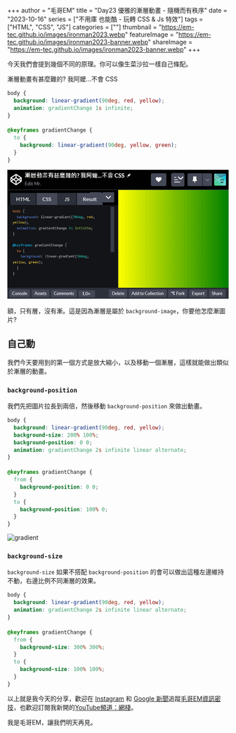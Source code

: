 +++
author = "毛哥EM"
title = "Day23 優雅的漸層動畫 - 隨機而有秩序"
date = "2023-10-16"
series = ["不用庫 也能酷 - 玩轉 CSS & Js 特效"]
tags = ["HTML", "CSS", "JS"]
categories = [""]
thumbnail = "https://em-tec.github.io/images/ironman2023.webp"
featureImage = "https://em-tec.github.io/images/ironman2023-banner.webp"
shareImage = "https://em-tec.github.io/images/ironman2023-banner.webp"
+++

今天我們會提到幾個不同的原理。你可以像生菜沙拉一樣自己條配。

漸層動畫有甚麼難的? 我阿嬤...不會 CSS

```css
body {
  background: linear-gradient(90deg, red, yellow);
  animation: gradientChange 1s infinite;
}

@keyframes gradientChange {
  to {
    background: linear-gradient(90deg, yellow, green);
  }
}

```

![bruh](bruh.gif)

額，只有層，沒有漸。這是因為漸層是屬於 `background-image`，你要他怎麼漸圖片?

## 自己動

我們今天要用到的第一個方式是放大縮小，以及移動一個漸層，這樣就能做出類似於漸層的動畫。

### `background-position`

我們先把圖片拉長到兩倍，然後移動 `background-position` 來做出動畫。

```css
body {
  background: linear-gradient(90deg, red, yellow);
  background-size: 200% 100%;
  background-position: 0 0;
  animation: gradientChange 2s infinite linear alternate;
}

@keyframes gradientChange {
  from {
    background-position: 0 0;
  }
  to {
    background-position: 100% 0;
  }
}
```

![gradient](gradient.gif)

### `background-size`

 `background-size` 如果不搭配 `background-position` 的會可以做出這種左邊維持不動，右邊比例不同漸層的效果。

```css
body {
  background: linear-gradient(90deg, red, yellow);
  animation: gradientChange 2s infinite linear alternate;
}

@keyframes gradientChange {
  from {
    background-size: 300% 300%;
  }
  to {
    background-size: 100% 100%;
  }
}
```


以上就是我今天的分享，歡迎在 [Instagram](https://www.instagram.com/em.tec.blog) 和 [Google 新聞](https://news.google.com/publications/CAAqBwgKMKXLvgswsubVAw?ceid=TW:zh-Hant&oc=3)追蹤[毛哥EM資訊密技](https://em-tec.github.io/)，也歡迎訂閱我新開的[YouTube頻道：網棧](https://www.youtube.com/@webpallet)。

我是毛哥EM，讓我們明天再見。